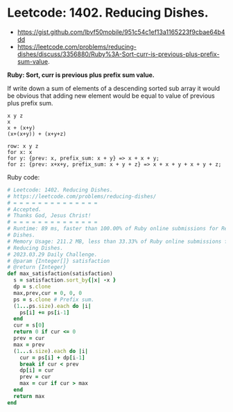 # Leetcode: 1402. Reducing Dishes.

- https://gist.github.com/lbvf50mobile/951c54c1ef13a1165223f9cbae64b4dd
- https://leetcode.com/problems/reducing-dishes/discuss/3356880/Ruby%3A-Sort-curr-is-previous-plus-prefix-sum-value.

**Ruby: Sort, curr is previous plus prefix sum value.**

If write down a sum of elements of a descending sorted sub array it would be obvious that adding new element would be equal to value of previous plus prefix sum.

```
x y z
x
x + (x+y)
(x+(x+y)) + (x+y+z)

row: x y z
for x: x
for y: {prev: x, prefix_sum: x + y} => x + x + y;
for z: {prev: x+x+y, prefix_sum: x + y + z} => x + x + y + x + y + z;
```


Ruby code:
```Ruby
# Leetcode: 1402. Reducing Dishes.
# https://leetcode.com/problems/reducing-dishes/
# = = = = = = = = = = = = = =
# Accepted.
# Thanks God, Jesus Christ!
# = = = = = = = = = = = = = =
# Runtime: 89 ms, faster than 100.00% of Ruby online submissions for Reducing
# Dishes.
# Memory Usage: 211.2 MB, less than 33.33% of Ruby online submissions for
# Reducing Dishes.
# 2023.03.29 Daily Challenge.
# @param {Integer[]} satisfaction
# @return {Integer}
def max_satisfaction(satisfaction)
  s = satisfaction.sort_by{|x| -x }
  dp = s.clone
  max,prev,cur = 0, 0, 0
  ps = s.clone # Prefix sum.
  (1...ps.size).each do |i|
    ps[i] += ps[i-1]
  end
  cur = s[0]
  return 0 if cur <= 0
  prev = cur
  max = prev
  (1...s.size).each do |i|
    cur = ps[i] + dp[i-1]
    break if cur < prev
    dp[i] = cur
    prev = cur
    max = cur if cur > max
  end
  return max
end
```
